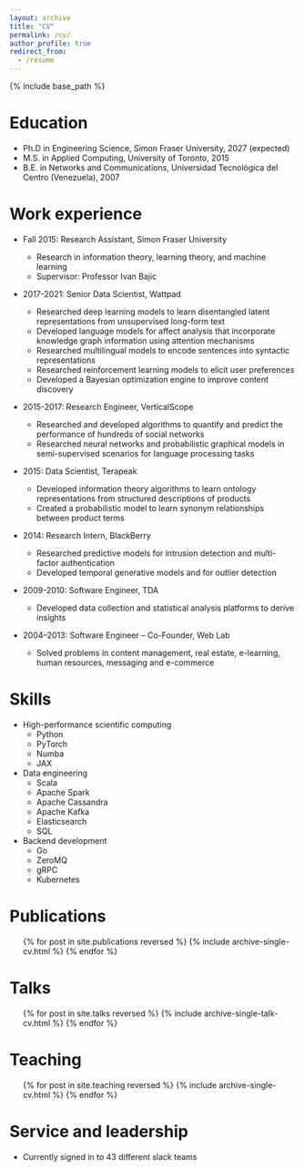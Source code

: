 ```yaml
---
layout: archive
title: "CV"
permalink: /cv/
author_profile: true
redirect_from:
  - /resume
---
```


{% include base_path %}

Education
======

* Ph.D in Engineering Science, Simon Fraser University, 2027 (expected)
* M.S. in Applied Computing, University of Toronto, 2015
* B.E. in Networks and Communications, Universidad Tecnológica del Centro (Venezuela), 2007

Work experience
======

* Fall 2015: Research Assistant, Simon Fraser University
  * Research in information theory, learning theory, and machine learning
  * Supervisor: Professor Ivan Bajic

* 2017-2021: Senior Data Scientist, Wattpad
  * Researched deep learning models to learn disentangled latent representations from unsupervised long-form text
  * Developed language models for affect analysis that incorporate knowledge graph information using attention mechanisms
  * Researched multilingual models to encode sentences into syntactic representations
  * Researched reinforcement learning models to elicit user preferences
  * Developed a Bayesian optimization engine to improve content discovery

* 2015-2017: Research Engineer, VerticalScope
  * Researched and developed algorithms to quantify and predict the performance of hundreds of social networks
  * Researched neural networks and probabilistic graphical models in semi-supervised scenarios for language processing tasks

* 2015: Data Scientist, Terapeak
  * Developed information theory algorithms to learn ontology representations from structured descriptions of products
  * Created a probabilistic model to learn synonym relationships between product terms
  
* 2014: Research Intern, BlackBerry
  * Researched predictive models for intrusion detection and multi-factor authentication
  * Developed temporal generative models and for outlier detection

* 2009-2010: Software Engineer, TDA
  * Developed data collection and statistical analysis platforms to derive insights

* 2004–2013: Software Engineer – Co-Founder, Web Lab
  * Solved problems in content management, real estate, e-learning, human resources, messaging and e-commerce

Skills
======

* High-performance scientific computing
  * Python
  * PyTorch
  * Numba
  * JAX
* Data engineering
  * Scala
  * Apache Spark
  * Apache Cassandra
  * Apache Kafka
  * Elasticsearch
  * SQL
* Backend development
  * Go
  * ZeroMQ
  * gRPC
  * Kubernetes

Publications
======

  <ul>{% for post in site.publications reversed %}
    {% include archive-single-cv.html %}
  {% endfor %}</ul>
  
Talks
======

  <ul>{% for post in site.talks reversed %}
    {% include archive-single-talk-cv.html  %}
  {% endfor %}</ul>
  
Teaching
======

  <ul>{% for post in site.teaching reversed %}
    {% include archive-single-cv.html %}
  {% endfor %}</ul>
  
Service and leadership
======

* Currently signed in to 43 different slack teams
